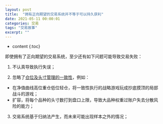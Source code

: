 ```yaml
---
layout: post
title:  "拥有正向期望的交易系统并不等于可以持久获利"
date: 2021-05-11 00:00:01
categories: 交易
tags: "交易故事"
excerpt: ""
---
```


* content
{:toc}


即使拥有了正向期望的交易系统，至少还有如下问题可能导致交易失败：
1. 不认真导致执行失误；

2. 忽略了<u>仓位及头寸管理的一致性</u>，例如：
  + 在净值曲线高位重仓低位轻仓，将一致性执行的战略游戏玩成抄底摸顶的局部战斗的游戏；
  + 扩容，将每个品种的头寸数打到盘口上限，导致大品种权重过账户失去分散风险的能力；

3. 交易系统基于归纳法产生，而未来可能出现样本之外的情况；






























